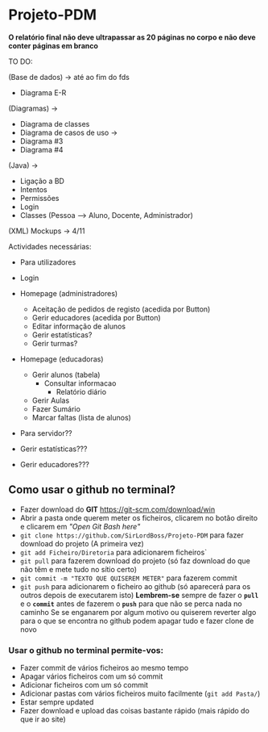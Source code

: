 # Projeto-PDM

**O relatório final não deve ultrapassar as 20 páginas no corpo e não deve conter páginas em branco**

TO DO:

(Base de dados) -> até ao fim do fds
* Diagrama E-R 

(Diagramas) -> 
* Diagrama de classes 
* Diagrama de casos de uso ->
* Diagrama #3
* Diagrama #4

(Java) -> 
* Ligação a BD
* Intentos
* Permissões
* Login
* Classes (Pessoa --> Aluno, Docente, Administrador)

(XML)
Mockups -> 4/11

Actividades necessárias:
* Para utilizadores
 * Login
 * Homepage (administradores)
   * Aceitação de pedidos de registo (acedida por Button) 
   * Gerir educadores (acedida por Button)
   * Editar informação de alunos
   * Gerir estatísticas?
   * Gerir turmas?
 * Homepage (educadoras)
   * Gerir alunos (tabela)
     * Consultar informacao
       * Relatório diário
   * Gerir Aulas 
    * Fazer Sumário
    * Marcar faltas (lista de alunos)

* Para servidor??
 * Gerir estatísticas???
 * Gerir educadores???
 
 
 ## Como usar o github no terminal?
 
 * Fazer download do **GIT** https://git-scm.com/download/win
 * Abrir a pasta onde querem meter os ficheiros, clicarem no botão direito e clicarem em _"Open Git Bash here"_ 
 * `git clone https://github.com/SirLordBoss/Projeto-PDM` para fazer download do projeto (A primeira vez)
 * `git add Ficheiro/Diretoria` para adicionarem ficheiros`
 * `git pull` para fazerem download do projeto (só faz download do que não têm e mete tudo no sítio certo)
 * `git commit -m "TEXTO QUE QUISEREM METER"` para fazerem commit
 * `git push` para adicionarem o ficheiro ao github (só aparecerá para os outros depois de executarem isto)
 **Lembrem-se** sempre de fazer o **`pull`** e o **`commit`** antes de fazerem o **`push`** para que não se perca nada no caminho
 Se se enganarem por algum motivo ou quiserem reverter algo para o que se encontra no github podem apagar tudo e fazer clone de novo

### Usar o github no terminal permite-vos:
  * Fazer commit de vários ficheiros ao mesmo tempo
  * Apagar vários ficheiros com um só commit
  * Adicionar ficheiros com um só commit
  * Adicionar pastas com vários ficheiros muito facilmente (`git add Pasta/`)
  * Estar sempre updated
  * Fazer download e upload das coisas bastante rápido (mais rápido do que ir ao site) 
